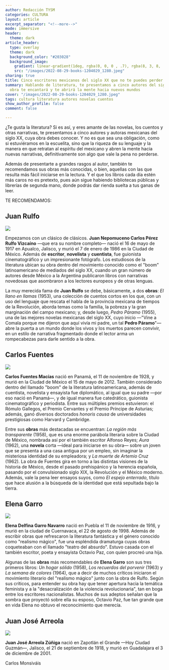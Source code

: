 ```yaml
---
author: Redacción TYSM
categories: CULTURA
layout: article
excerpt_separator: "<!--more-->"
mode: immersive
header:
  theme: dark
article_header:
  type: overlay
  theme: dark
  background_color: "#203028"
  background_image:
    gradient: linear-gradient(1deg, rgba(0, 0, 0 , .7), rgba(8, 3, 8, .9))
    src: "/images/2022-08-29-books-1204029_1280.jpeg"
sharing: true
title: Cinco escritores mexicanos del siglo XX que no te puedes perder
summary: Hablando de literatura, te presentamos a cinco autores del siglo pasado cuya
  obra te encantará y te abrirá la mente hacia nuevos mundos
cover: "/images/2022-08-29-books-1204029_1280.jpeg"
tags: cultura literatura autores novelas cuentos
show_author_profile: false
comment: false

---
```

¿Te gusta la literatura? Si es así, y eres amante de las novelas, los cuentos y otras narrativas, te presentamos a cinco autores y autoras mexicanas del siglo XX, cuya obra debes conocer. Y no es que sea una obligación, como si estuviéramos en la escuelita, sino que la riqueza de su lenguaje y la manera en que retratan al espíritu del mexicano y abren la mente hacia nuevas narrativas, definitivamente son algo que vale la pena no perderse.

Además de presentarte a grandes rasgos al autor, también te recomendamos sus obras más conocidas, o bien, aquellas con las que resulta más fácil iniciarse en la lectura. Y el que los libros cada día estén más caros no es pretexto, pues aún sigue habiendo bibliotecas públicas y librerías de segunda mano, donde podrás dar rienda suelta a tus ganas de leer.

TE RECOMENDAMOS:

## Juan Rulfo

![](https://upload.wikimedia.org/wikipedia/commons/1/14/Rulfo_por_Lyon.jpg)

Empezamos con un clásico de clásicos. **Juan Nepomuceno Carlos Pérez Rulfo Vizcaíno** —que era su nombre completo— nació el 16 de mayo de 1917 en Apualco, Jalisco, y murió el 7 de enero de 1986 en la Ciudad de México. Además de **escritor**, **novelista** y **cuentista**, fue guionista cinematográfico y un impresionante fotógrafo. Los estudiosos de la literatura ubican su obra dentro del movimiento conocido como el "boom" latinoamericano de mediados del siglo XX, cuando un gran número de autores desde México a la Argentina publicaron libros con narrativas novedosas que asombraron a los lectores europeos y de otras lenguas.

La muy merecida fama de **Juan Rulfo** se debe, básicamente, a dos **obras**: _El llano en llamas_ (1953), una colección de cuentos cortos en los que, con un uso del lenguaje que rescata el habla de la provincia mexicana de tiempos de la Revolución, aborda temas como la familia, la pobreza y la gran marginación del campo mexicano; y, desde luego, _Pedro Páramo_ (1955), una de las mejores novelas mexicanas del siglo XX, cuyo inicio —"Vine a Comala porque me dijeron que aquí vivía mi padre, un tal **Pedro Páramo**"— abre la puerta a un mundo donde los vivos y los muertos parecen convivir, en un estilo de narrativa fragmentado donde el lector arma un rompecabezas para darle sentido a la obra.

## Carlos Fuentes

![](https://upload.wikimedia.org/wikipedia/commons/thumb/3/37/Carlos_Fuentes%2C_Paris_-_Mar_2009_%284%29.jpg/682px-Carlos_Fuentes%2C_Paris_-_Mar_2009_%284%29.jpg)

**Carlos Fuentes Macías** nació en Panamá, el 11 de noviembre de 1928, y murió en la Ciudad de México el 15 de mayo de 2012. También considerado dentro del llamado "boom" de la literatura latinoamericana, además de cuentista, novelista y ensayista fue diplomático, al igual que su padre —por eso nació en Panamá—, y de igual manera fue catedrático, guionista cinematográfico y periodista. Entre sus múltiples premios estuvieron: el Rómulo Gallegos, el Premio Cervantes y el Premio Príncipe de Asturias; además, ganó diversos doctorados _honoris causa_ de universidades prestigiosas como Harvard y Cambridge.

Entre sus **obras** más destacadas se encuentran: _La región más transparente_ (1958), que es una enorme parábola literaria sobre la Ciudad de México, nombrada así por el también escritor Alfonso Reyes; _Aura_ (1962), una **novela** corta —ideal para iniciarse en su obra— sobre un joven que se presenta a una casa antigua por un empleo, sin imaginar la misteriosa identidad de su empleadora; y _La muerte de Artemio Cruz_ (1962). La obra de Fuentes gira en torno a las distintas visiones de la historia de México, desde el pasado prehispánico y la herencia española, pasando por el convulsionado siglo XIX, la Revolución y el México moderno. Además, vale la pena leer ensayos suyos, como _El espejo enterrado_, título que hace alusión a la búsqueda de la identidad que está sepultada bajo la tierra.

## Elena Garro

![](https://upload.wikimedia.org/wikipedia/commons/thumb/a/a7/Elena_Garro.jpg/698px-Elena_Garro.jpg)

**Elena Delfina Garro Navarro** nació en Puebla el 11 de noviembre de 1916, y murió en la ciudad de Cuernavaca, el 22 de agosto de 1998. Además de escribir obras que refrescaron la literatura fantástica y el género conocido como "realismo mágico", fue una espléndida dramaturga cuyas obras coqueteaban con el llamado "teatro del absurdo". Estuvo casada con el también escritor, poeta y ensayista Octavio Paz, con quien procreó una hija.

Algunas de las **obras** más recomendables de **Elena Garro** son sus tres primeros libros: _Un hogar sólido_ (1958), _Los recuerdos del porvenir_ (1963) y _La semana de colores_ (1964), que a decir de muchos críticos iniciaron el movimiento literario del "realismo mágico" junto con la obra de Rulfo. Según sus críticos, para entender su obra hay que tener apertura hacia la temática feminista y a la "desacralización de la violencia revolucionaria", tan en boga entre los escritores nacionalistas. Muchos de sus adeptos señalan que la sombra que proyectó sobre ella su esposo, Octavio Paz, fue tan grande que en vida Elena no obtuvo el reconocimiento que merecía.

## Juan José Arreola

![](https://upload.wikimedia.org/wikipedia/commons/2/21/Juan_Jos%C3%A9_Arreola.jpg)

**Juan José Arreola Zúñiga** nació en Zapotlán el Grande —Hoy Ciudad Guzmán—, Jalisco, el 21 de septiembre de 1918, y murió en Guadalajara el 3 de diciembre de 2001. 

Carlos Monsiváis